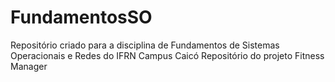 # FundamentosSO
Repositório criado para a disciplina de Fundamentos de Sistemas Operacionais e Redes do IFRN Campus Caicó
Repositório do projeto Fitness Manager
